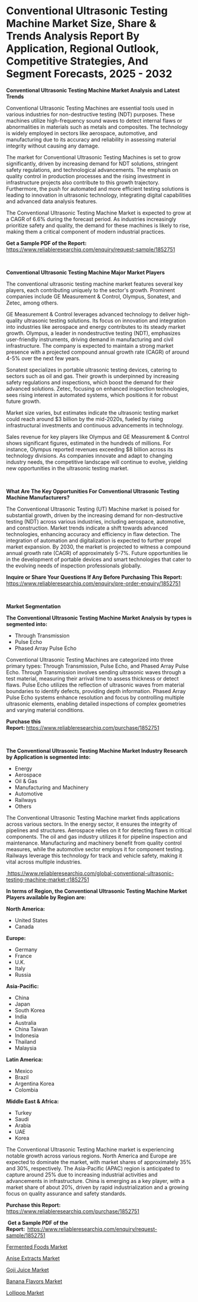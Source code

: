<p><h1>Conventional Ultrasonic Testing Machine Market Size, Share & Trends Analysis Report By Application, Regional Outlook, Competitive Strategies, And Segment Forecasts, 2025 - 2032</h1></p><p><strong>Conventional Ultrasonic Testing Machine Market Analysis and Latest Trends</strong></p>
<p><p>Conventional Ultrasonic Testing Machines are essential tools used in various industries for non-destructive testing (NDT) purposes. These machines utilize high-frequency sound waves to detect internal flaws or abnormalities in materials such as metals and composites. The technology is widely employed in sectors like aerospace, automotive, and manufacturing due to its accuracy and reliability in assessing material integrity without causing any damage.</p><p>The market for Conventional Ultrasonic Testing Machines is set to grow significantly, driven by increasing demand for NDT solutions, stringent safety regulations, and technological advancements. The emphasis on quality control in production processes and the rising investment in infrastructure projects also contribute to this growth trajectory. Furthermore, the push for automated and more efficient testing solutions is leading to innovation in ultrasonic technology, integrating digital capabilities and advanced data analysis features.</p><p>The Conventional Ultrasonic Testing Machine Market is expected to grow at a CAGR of 6.6% during the forecast period. As industries increasingly prioritize safety and quality, the demand for these machines is likely to rise, making them a critical component of modern industrial practices.</p></p>
<p><strong>Get a Sample PDF of the Report:&nbsp;</strong> <a href="https://www.reliableresearchiq.com/enquiry/request-sample/1852751?utm_campaign=1876&utm_medium=2&utm_source=Github&utm_content=ia&utm_term=28022025&utm_id=conventional-ultrasonic-testing-machine">https://www.reliableresearchiq.com/enquiry/request-sample/1852751</a></p>
<p>&nbsp;</p>
<p><strong>Conventional Ultrasonic Testing Machine Major Market Players</strong></p>
<p><p>The conventional ultrasonic testing machine market features several key players, each contributing uniquely to the sector's growth. Prominent companies include GE Measurement & Control, Olympus, Sonatest, and Zetec, among others. </p><p>GE Measurement & Control leverages advanced technology to deliver high-quality ultrasonic testing solutions. Its focus on innovation and integration into industries like aerospace and energy contributes to its steady market growth. Olympus, a leader in nondestructive testing (NDT), emphasizes user-friendly instruments, driving demand in manufacturing and civil infrastructure. The company is expected to maintain a strong market presence with a projected compound annual growth rate (CAGR) of around 4-5% over the next few years.</p><p>Sonatest specializes in portable ultrasonic testing devices, catering to sectors such as oil and gas. Their growth is underpinned by increasing safety regulations and inspections, which boost the demand for their advanced solutions. Zetec, focusing on enhanced inspection technologies, sees rising interest in automated systems, which positions it for robust future growth. </p><p>Market size varies, but estimates indicate the ultrasonic testing market could reach around $3 billion by the mid-2020s, fueled by rising infrastructural investments and continuous advancements in technology.</p><p>Sales revenue for key players like Olympus and GE Measurement & Control shows significant figures, estimated in the hundreds of millions. For instance, Olympus reported revenues exceeding $8 billion across its technology divisions. As companies innovate and adapt to changing industry needs, the competitive landscape will continue to evolve, yielding new opportunities in the ultrasonic testing market.</p></p>
<p>&nbsp;</p>
<p><strong>What Are The Key Opportunities For Conventional Ultrasonic Testing Machine Manufacturers?</strong></p>
<p><p>The Conventional Ultrasonic Testing (UT) Machine market is poised for substantial growth, driven by the increasing demand for non-destructive testing (NDT) across various industries, including aerospace, automotive, and construction. Market trends indicate a shift towards advanced technologies, enhancing accuracy and efficiency in flaw detection. The integration of automation and digitalization is expected to further propel market expansion. By 2030, the market is projected to witness a compound annual growth rate (CAGR) of approximately 5-7%. Future opportunities lie in the development of portable devices and smart technologies that cater to the evolving needs of inspection professionals globally.</p></p>
<p><strong>Inquire or Share Your Questions If Any Before Purchasing This Report:</strong> <a href="https://www.reliableresearchiq.com/enquiry/pre-order-enquiry/1852751?utm_campaign=1876&utm_medium=2&utm_source=Github&utm_content=ia&utm_term=28022025&utm_id=conventional-ultrasonic-testing-machine">https://www.reliableresearchiq.com/enquiry/pre-order-enquiry/1852751</a></p>
<p>&nbsp;</p>
<p><strong>Market Segmentation</strong></p>
<p><strong>The Conventional Ultrasonic Testing Machine Market Analysis by types is segmented into:</strong></p>
<p><ul><li>Through Transmission</li><li>Pulse Echo</li><li>Phased Array Pulse Echo</li></ul></p>
<p><p>Conventional Ultrasonic Testing Machines are categorized into three primary types: Through Transmission, Pulse Echo, and Phased Array Pulse Echo. Through Transmission involves sending ultrasonic waves through a test material, measuring their arrival time to assess thickness or detect flaws. Pulse Echo utilizes the reflection of ultrasonic waves from material boundaries to identify defects, providing depth information. Phased Array Pulse Echo systems enhance resolution and focus by controlling multiple ultrasonic elements, enabling detailed inspections of complex geometries and varying material conditions.</p></p>
<p><strong>Purchase this Report:&nbsp;</strong><a href="https://www.reliableresearchiq.com/purchase/1852751?utm_campaign=1876&utm_medium=2&utm_source=Github&utm_content=ia&utm_term=28022025&utm_id=conventional-ultrasonic-testing-machine">https://www.reliableresearchiq.com/purchase/1852751</a></p>
<p>&nbsp;</p>
<p><strong>The Conventional Ultrasonic Testing Machine Market Industry Research by Application is segmented into:</strong></p>
<p><ul><li>Energy</li><li>Aerospace</li><li>Oil & Gas</li><li>Manufacturing and Machinery</li><li>Automotive</li><li>Railways</li><li>Others</li></ul></p>
<p><p>The Conventional Ultrasonic Testing Machine market finds applications across various sectors. In the energy sector, it ensures the integrity of pipelines and structures. Aerospace relies on it for detecting flaws in critical components. The oil and gas industry utilizes it for pipeline inspection and maintenance. Manufacturing and machinery benefit from quality control measures, while the automotive sector employs it for component testing. Railways leverage this technology for track and vehicle safety, making it vital across multiple industries.</p></p>
<p><a href="https://www.reliableresearchiq.com/global-conventional-ultrasonic-testing-machine-market-r1852751?utm_campaign=1876&utm_medium=2&utm_source=Github&utm_content=ia&utm_term=28022025&utm_id=conventional-ultrasonic-testing-machine">&nbsp;https://www.reliableresearchiq.com/global-conventional-ultrasonic-testing-machine-market-r1852751</a></p>
<p><strong>In terms of Region, the Conventional Ultrasonic Testing Machine Market Players available by Region are:</strong></p>
<p>
    <p> <strong> North America: </strong>
        <ul>
            <li>United States</li>
            <li>Canada</li>
        </ul>
        </p> 
    <p> <strong> Europe: </strong>
        <ul>
            <li>Germany</li>
            <li>France</li>
            <li>U.K.</li>
            <li>Italy</li>
            <li>Russia</li>
        </ul>
        </p> 
    <p> <strong> Asia-Pacific: </strong>
        <ul>
            <li>China</li>
            <li>Japan</li>
            <li>South Korea</li>
            <li>India</li>
            <li>Australia</li>
            <li>China Taiwan</li>
            <li>Indonesia</li>
            <li>Thailand</li>
            <li>Malaysia</li>
        </ul>
        </p> 
    <p> <strong> Latin America: </strong>
        <ul>
            <li>Mexico</li>
            <li>Brazil</li>
            <li>Argentina Korea</li>
            <li>Colombia</li>
        </ul>
        </p> 
    <p> <strong> Middle East & Africa: </strong>
        <ul>
            <li>Turkey</li>
            <li>Saudi</li>
            <li>Arabia</li>
            <li>UAE</li>
            <li>Korea</li>
        </ul>
    </p>
    </p>
<p><p>The Conventional Ultrasonic Testing Machine market is experiencing notable growth across various regions. North America and Europe are expected to dominate the market, with market shares of approximately 35% and 30%, respectively. The Asia-Pacific (APAC) region is anticipated to capture around 25% due to increasing industrial activities and advancements in infrastructure. China is emerging as a key player, with a market share of about 20%, driven by rapid industrialization and a growing focus on quality assurance and safety standards.</p></p>
<p><strong>Purchase this Report: </strong><a href="https://www.reliableresearchiq.com/purchase/1852751?utm_campaign=1876&utm_medium=2&utm_source=Github&utm_content=ia&utm_term=28022025&utm_id=conventional-ultrasonic-testing-machine">https://www.reliableresearchiq.com/purchase/1852751</a></p>
<p>&nbsp;<strong>Get a Sample PDF of the Report:&nbsp;&nbsp;</strong><a href="https://www.reliableresearchiq.com/enquiry/request-sample/1852751?utm_campaign=1876&utm_medium=2&utm_source=Github&utm_content=ia&utm_term=28022025&utm_id=conventional-ultrasonic-testing-machine">https://www.reliableresearchiq.com/enquiry/request-sample/1852751</a></p>
<p><strong></strong></p>
<p><p><a href="https://github.com/hammelximalschid/Market-Research-Report-List-1/blob/main/fermented-foods-market.md?utm_campaign=1876&utm_medium=2&utm_source=Github&utm_content=ia&utm_term=28022025&utm_id=conventional-ultrasonic-testing-machine">Fermented Foods Market</a></p><p><a href="https://github.com/lashaunm5st/Market-Research-Report-List-1/blob/main/anise-extracts-market.md?utm_campaign=1876&utm_medium=2&utm_source=Github&utm_content=ia&utm_term=28022025&utm_id=conventional-ultrasonic-testing-machine">Anise Extracts Market</a></p><p><a href="https://github.com/kimberjam0i/Market-Research-Report-List-1/blob/main/goji-juice-market.md?utm_campaign=1876&utm_medium=2&utm_source=Github&utm_content=ia&utm_term=28022025&utm_id=conventional-ultrasonic-testing-machine">Goji Juice Market</a></p><p><a href="https://github.com/osbornrdaflalo/Market-Research-Report-List-1/blob/main/banana-flavors-market.md?utm_campaign=1876&utm_medium=2&utm_source=Github&utm_content=ia&utm_term=28022025&utm_id=conventional-ultrasonic-testing-machine">Banana Flavors Market</a></p><p><a href="https://github.com/antonioc6hal/Market-Research-Report-List-1/blob/main/lollipop-market.md?utm_campaign=1876&utm_medium=2&utm_source=Github&utm_content=ia&utm_term=28022025&utm_id=conventional-ultrasonic-testing-machine">Lollipop Market</a></p></p>